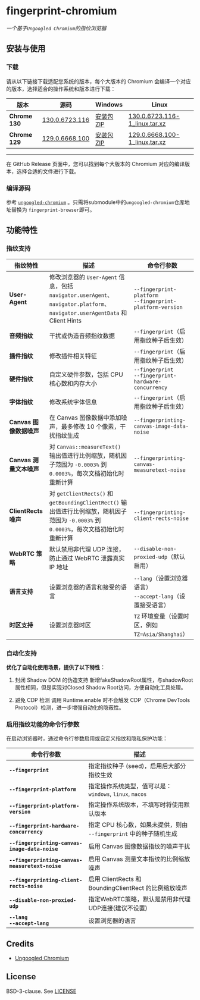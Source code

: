 # fingerprint-chromium

*一个基于`Ungoogled Chromium`的指纹浏览器*

## 安装与使用

### 下载
请从以下链接下载适配您系统的版本，每个大版本的 Chromium 会编译一个对应的版本，选择适合的操作系统和版本进行下载：

| **版本**        | **源码**                                                                                   | **Windows**                                                                                   | **Linux**                                                                                   |
|------------------|--------------------------------------------------------------------------------------------|-----------------------------------------------------------------------------------------------|---------------------------------------------------------------------------------------------|
| **Chrome 130**   | [130.0.6723.116](https://github.com/adryfish/fingerprint-chromium/tree/130.0.6723.116)               | [安装包](https://github.com/adryfish/fingerprint-chromium/releases/download/130.0.6723.116/ungoogled-chromium_130.0.6723.116-1.1_installer_x64.exe) <br> [ZIP](https://github.com/adryfish/fingerprint-chromium/releases/download/130.0.6723.116/ungoogled-chromium_130.0.6723.116-1.1_windows_x64.zip) | [130.0.6723.116-1_linux.tar.xz](https://github.com/adryfish/fingerprint-chromium/releases/download/130.0.6723.116/ungoogled-chromium_130.0.6723.116-1_linux.tar.xz) |
| **Chrome 129**   | [129.0.6668.100](https://github.com/adryfish/fingerprint-chromium/tree/129.0.6668.100)               | [安装包](https://github.com/adryfish/fingerprint-chromium/releases/download/129.0.6668.100/ungoogled-chromium_129.0.6668.100-1.1_installer_x64.exe) <br> [ZIP](https://github.com/adryfish/fingerprint-chromium/releases/download/129.0.6668.100/ungoogled-chromium_129.0.6668.100-1.1_windows_x64.zip) | [129.0.6668.100-1_linux.tar.xz](https://github.com/adryfish/fingerprint-chromium/releases/download/129.0.6668.100/ungoogled-chromium_129.0.6668.100-1_linux.tar.xz) |


---

在 GitHub Release 页面中，您可以找到每个大版本的 Chromium 对应的编译版本，选择合适的文件进行下载。

### 编译源码
参考 [`ungoogled-chromium`](https://github.com/ungoogled-software/ungoogled-chromium/blob/master/docs/building.md) 。只需将submodule中的`ungoogled-chromium`仓库地址替换为 `fingerprint-browser`即可。


## 功能特性

### 指纹支持

| **指纹特性**                          | **描述**                                                                                     | **命令行参数**                                                                 |
|--------------------------------------|----------------------------------------------------------------------------------------------|--------------------------------------------------------------------------------|
| **User-Agent**                       | 修改浏览器的 `User-Agent` 信息，包括 `navigator.userAgent`、`navigator.platform`、`navigator.userAgentData` 和 Client Hints | `--fingerprint-platform` <br>`--fingerprint-platform-version`|
| **音频指纹**                         | 干扰或伪造音频指纹数据                                                                       | `--fingerprint`（启用指纹种子后生效）                                           |
| **插件指纹**                         | 修改插件相关特征                                                                              | `--fingerprint`（启用指纹种子后生效）                                           |
| **硬件指纹**                         | 自定义硬件参数，包括 CPU 核心数和内存大小                                                     | `--fingerprint` <br> `--fingerprint-hardware-concurrency` |
| **字体指纹**                         | 修改系统字体信息                                                                              | `--fingerprint`（启用指纹种子后生效）                                           |
| **Canvas 图像数据噪声**               | 在 Canvas 图像数据中添加噪声，最多修改 10 个像素，干扰指纹生成                                | `--fingerprinting-canvas-image-data-noise`                                        |
| **Canvas 测量文本噪声**               | 对 `Canvas::measureText()` 输出值进行比例缩放，随机因子范围为 `-0.0003%` 到 `0.0003%`，每次文档初始化时重新计算 | `--fingerprinting-canvas-measuretext-noise`                                       |
| **ClientRects 噪声**                  | 对 `getClientRects()` 和 `getBoundingClientRect()` 输出值进行比例缩放，随机因子范围为 `-0.0003%` 到 `0.0003%`，每次文档初始化时重新计算 | `--fingerprinting-client-rects-noise`                                           |
| **WebRTC 策略**                       | 默认禁用非代理 UDP 连接，防止通过 WebRTC 泄露真实 IP 地址                                     | `--disable-non-proxied-udp`（默认启用）                                           |
| **语言支持**                         | 设置浏览器的语言和接受的语言                                                                  | `--lang`（设置浏览器语言）<br> `--accept-lang`（设置接受语言）                     |
| **时区支持**                         | 设置浏览器时区                                                                              | `TZ` 环境变量（设置时区，例如 `TZ=Asia/Shanghai`）                              |


### 自动化支持
**优化了自动化使用场景，提供了以下特性：**

1. 封闭 Shadow DOM 的伪造支持
新增fakeShadowRoot属性，与shadowRoot属性相同，但是实现对Closed Shadow Root访问，方便自动化工具处理。

2. 避免 CDP 检测
调用 Runtime.enable 时不会触发 CDP（Chrome DevTools Protocol）检测，进一步增强自动化的隐蔽性。

### 启用指纹功能的命令行参数

在启动浏览器时，通过命令行参数启用或自定义指纹和隐私保护功能：

| **命令行参数**                              | **描述**                                                                                       |
|---------------------------------------------|------------------------------------------------------------------------------------------------|
| **`--fingerprint`**                         | 指定指纹种子 (seed)，启用后大部分指纹生效 |
| **`--fingerprint-platform`**                | 指定操作系统类型，值可以是：`windows`, `linux`, `macos`                                        |
| **`--fingerprint-platform-version`**        | 指定操作系统版本，不填写时将使用默认版本                                                      |
| **`--fingerprint-hardware-concurrency`**    | 指定 CPU 核心数，如果未提供，则由 `--fingerprint` 中的种子随机生成                             |
| **`--fingerprinting-canvas-image-data-noise`** | 启用 Canvas 图像数据指纹的噪声干扰                                                            |
| **`--fingerprinting-canvas-measuretext-noise`** | 启用 Canvas 测量文本指纹的比例缩放噪声                                                       |
| **`--fingerprinting-client-rects-noise`**   | 启用 ClientRects 和 BoundingClientRect 的比例缩放噪声                                        |
| **`--disable-non-proxied-udp`**             | 指定WebRTC策略，默认是禁用非代理UDP连接(建议不设置)                                                      |
| **`--lang`** <br>  **`--accept-lang`**      | 设置浏览器的语言                                                  |


## Credits

 * [Ungoogled Chromium](https://github.com/ungoogled-software/ungoogled-chromium)

 ## License

BSD-3-clause. See [LICENSE](LICENSE)